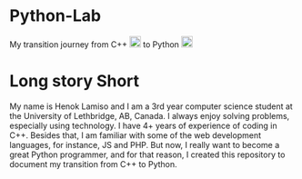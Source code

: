 # Python-Lab
My transition journey from C++ <a href="https://docs.microsoft.com/en-us/cpp/?view=msvc-170" target="_blank" rel="noreferrer"><img src="https://raw.githubusercontent.com/danielcranney/readme-generator/main/public/icons/skills/cplusplus-colored.svg" width="20" height="20" alt="C++" /></a> to Python <a href="https://www.python.org/" target="_blank" rel="noreferrer"><img src="https://raw.githubusercontent.com/danielcranney/readme-generator/main/public/icons/skills/python-colored.svg" width="20" height="20" alt="Python" /></a>

# Long story Short

My name is Henok Lamiso and I am a 3rd year computer science student at the University of Lethbridge, AB, Canada. I always enjoy solving problems, especially using technology. I have 4+ years of experience of coding in C++. Besides that, I am familiar with some of the web development languages, for instance, JS and PHP. But now, I really want to become a great Python programmer, and for that reason, I created this repository to document my transition from C++ to Python.